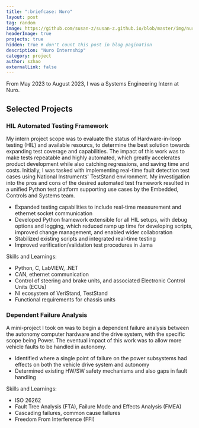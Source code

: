 ```yaml
---
title: ":briefcase: Nuro"
layout: post
tag: random
image: https://github.com/susan-z/susan-z.github.io/blob/master/img/nuro-logo.png?raw=true
headerImage: true
projects: true
hidden: true # don't count this post in blog pagination
description: "Nuro Internship"
category: project
author: szhao
externalLink: false
---
```


From May 2023 to August 2023, I was a Systems Engineering Intern at Nuro. 

## Selected Projects
### HIL Automated Testing Framework
My intern project scope was to evaluate the status of Hardware-in-loop testing (HIL) and available resourcs, to determine the best solution towards expanding test coverage and capabilities. The impact of this work was to make tests repeatable and highly automated, which greatly accelerates product development while also catching regressions, and saving time and costs. Initially, I was tasked with implementing real-time fault detection test cases using National Instruments' TestStand environment. My investigation into the pros and cons of the desired automated test framework resulted in a unified Python test platform supporting use cases by the Embedded, Controls and Systems team. 
* Expanded testing capabilities to include real-time measurement and ethernet socket communication
* Developed Python framework extensible for all HIL setups, with debug options and logging, which reduced ramp up time for developing scripts, improved change management, and enabled wider collaboration
* Stabilized existing scripts and integrated real-time testing
* Improved verification/validation test procedures in Jama

Skills and Learnings: 
* Python, C, LabVIEW, .NET
* CAN, ethernet communication
* Control of steering and brake units, and associated Electronic Control Units (ECUs)
* NI ecosystem of VeriStand, TestStand
* Functional requirements for chassis units

### Dependent Failure Analysis
A mini-project I took on was to begin a dependent failure analysis between the autonomy computer hardware and the drive system, with the specific scope being Power. The eventual impact of this work was to allow more vehicle faults to be handled in autonomy.
* Identified where a single point of failure on the power subsystems had effects on both the vehicle drive system and autonomy
* Determined existing HW/SW safety mechanisms and also gaps in fault handling

Skills and Learnings: 
* ISO 26262
* Fault Tree Analysis (FTA), Failure Mode and Effects Analysis (FMEA)
* Cascading failures, common cause failures
* Freedom From Interference (FFI)